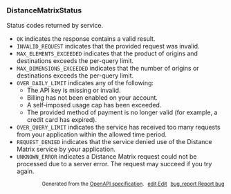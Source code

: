 <!--- This is a generated file, do not edit! -->
<!--- [START maps_http_schema_distancematrixstatus] -->
<h3 class="schema-object" id="DistanceMatrixStatus">DistanceMatrixStatus</h3>

Status codes returned by service.

- `OK` indicates the response contains a valid result.
- `INVALID_REQUEST` indicates that the provided request was invalid.
- `MAX_ELEMENTS_EXCEEDED` indicates that the product of origins and destinations exceeds the per-query limit.
- `MAX_DIMENSIONS_EXCEEDED` indicates that the number of origins or destinations exceeds the per-query limit.
- `OVER_DAILY_LIMIT` indicates any of the following:
  - The API key is missing or invalid.
  - Billing has not been enabled on your account.
  - A self-imposed usage cap has been exceeded.
  - The provided method of payment is no longer valid (for example, a credit card has expired).
- `OVER_QUERY_LIMIT` indicates the service has received too many requests from your application within the allowed time period.
- `REQUEST_DENIED` indicates that the service denied use of the Distance Matrix service by your application.
- `UNKNOWN_ERROR` indicates a Distance Matrix request could not be processed due to a server error. The request may succeed if you try again.

<p style="text-align: right; font-size: smaller;">Generated from the <a class="gc-analytics-event" data-category="GMP" data-label="openapi-github" href="https://github.com/googlemaps/openapi-specification" title="Google Maps Platform OpenAPI Specification" class="external">OpenAPI specification</a>.
<a class="gc-analytics-event" data-category="GMP" data-label="openapi-github" style="margin-left: 5px;" href="https://github.com/googlemaps/openapi-specification/blob/main/specification/schemas/DistanceMatrixStatus.yml" title="Edit on GitHub"><span class="material-icons">edit</span> Edit</a>
<a class="gc-analytics-event" data-category="GMP" data-label="openapi-github" style="margin-left: 5px;" href="https://github.com/googlemaps/openapi-specification/issues/new?assignees=&labels=type%3A+bug%2C+triage+me&template=bug_report.md&title=[schemas] Bug - DistanceMatrixStatus" title="File bug for schemas on GitHub"><span class="material-icons">bug_report</span> Report bug</a>
</p>

<!--- [END maps_http_schema_distancematrixstatus] -->
